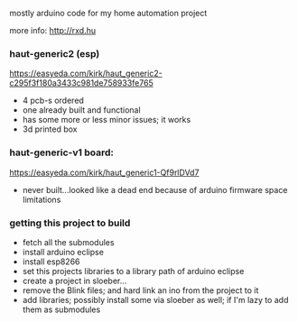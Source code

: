 mostly arduino code for my home automation project

more info:
http://rxd.hu

### haut-generic2 (esp)
https://easyeda.com/kirk/haut_generic2-c295f3f180a3433c981de758933fe765

* 4 pcb-s ordered
* one already built and functional
* has some more or less minor issues; it works
* 3d printed box

### haut-generic-v1 board:
https://easyeda.com/kirk/haut_generic1-Qf9rlDVd7

* never built...looked like a dead end because of arduino firmware space limitations


### getting this project to build

* fetch all the submodules
* install arduino eclipse
* install esp8266
* set this projects libraries to a library path of arduino eclipse
* create a project in sloeber...
* remove the Blink files; and hard link an ino from the project to it
* add libraries; possibly install some via sloeber as well; if I'm lazy to add them as submodules
